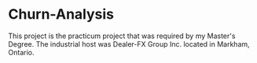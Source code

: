# Churn-Analysis
This project is the practicum project that was required by my Master's Degree. The industrial host was Dealer-FX Group Inc. located in Markham, Ontario.
